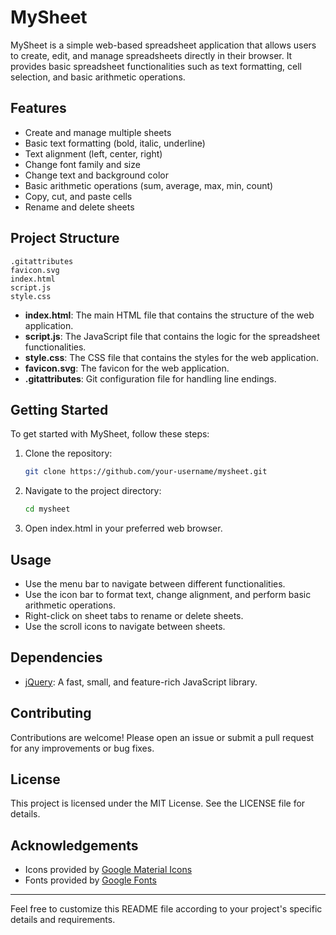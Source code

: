 # MySheet

MySheet is a simple web-based spreadsheet application that allows users to create, edit, and manage spreadsheets directly in their browser. It provides basic spreadsheet functionalities such as text formatting, cell selection, and basic arithmetic operations.

## Features

- Create and manage multiple sheets
- Basic text formatting (bold, italic, underline)
- Text alignment (left, center, right)
- Change font family and size
- Change text and background color
- Basic arithmetic operations (sum, average, max, min, count)
- Copy, cut, and paste cells
- Rename and delete sheets

## Project Structure

```
.gitattributes
favicon.svg
index.html
script.js
style.css
```

- **index.html**: The main HTML file that contains the structure of the web application.
- **script.js**: The JavaScript file that contains the logic for the spreadsheet functionalities.
- **style.css**: The CSS file that contains the styles for the web application.
- **favicon.svg**: The favicon for the web application.
- **.gitattributes**: Git configuration file for handling line endings.

## Getting Started

To get started with MySheet, follow these steps:

1. Clone the repository:
   ```sh
   git clone https://github.com/your-username/mysheet.git
   ```
2. Navigate to the project directory:
   ```sh
   cd mysheet
   ```
3. Open index.html in your preferred web browser.

## Usage

- Use the menu bar to navigate between different functionalities.
- Use the icon bar to format text, change alignment, and perform basic arithmetic operations.
- Right-click on sheet tabs to rename or delete sheets.
- Use the scroll icons to navigate between sheets.

## Dependencies

- [jQuery](https://jquery.com/): A fast, small, and feature-rich JavaScript library.

## Contributing

Contributions are welcome! Please open an issue or submit a pull request for any improvements or bug fixes.

## License

This project is licensed under the MIT License. See the LICENSE file for details.

## Acknowledgements

- Icons provided by [Google Material Icons](https://fonts.google.com/icons)
- Fonts provided by [Google Fonts](https://fonts.google.com/)

---

Feel free to customize this README file according to your project's specific details and requirements.

